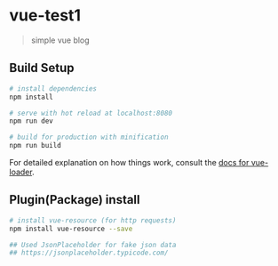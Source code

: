 # vue-test1

> simple vue blog

## Build Setup

``` bash
# install dependencies
npm install

# serve with hot reload at localhost:8080
npm run dev

# build for production with minification
npm run build
```

For detailed explanation on how things work, consult the [docs for vue-loader](http://vuejs.github.io/vue-loader).

## Plugin(Package) install

``` bash
# install vue-resource (for http requests)
npm install vue-resource --save

## Used JsonPlaceholder for fake json data
## https://jsonplaceholder.typicode.com/